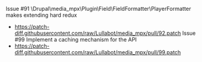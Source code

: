 Issue #91 \Drupal\media_mpx\Plugin\Field\FieldFormatter\PlayerFormatter makes extending hard redux
 * https://patch-diff.githubusercontent.com/raw/Lullabot/media_mpx/pull/92.patch
Issue #99 Implement a caching mechanism for the API
 * https://patch-diff.githubusercontent.com/raw/Lullabot/media_mpx/pull/99.patch
